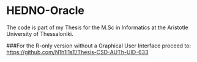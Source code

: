 # HEDNO-Oracle
The code is part of my Thesis for the M.Sc in Informatics at the Aristotle University of Thessaloniki.

###For the R-only version without a Graphical User Interface proceed to: https://github.com/N1h1l1sT/Thesis-CSD-AUTh-UID-633

